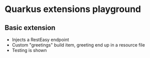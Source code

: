 # Quarkus extensions playground

## Basic extension

* Injects a RestEasy endpoint
* Custom "greetings" build item, greeting end up in a resource file
* Testing is shown



